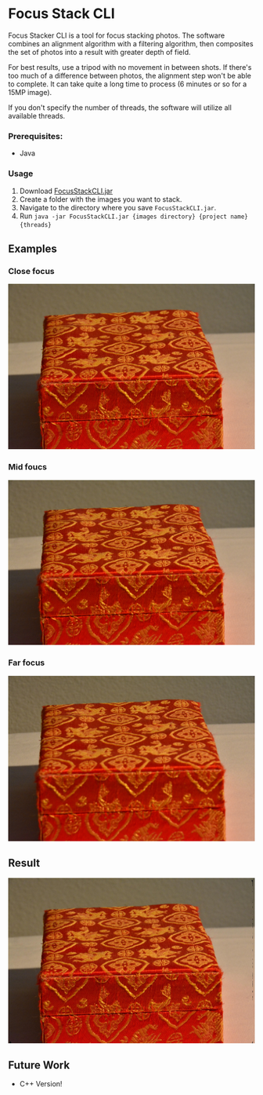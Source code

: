 ﻿# Focus Stack CLI

Focus Stacker CLI is a tool for focus stacking photos. The software combines an alignment algorithm with a filtering algorithm, then composites the set of photos into a result with greater depth of field.

For best results, use a tripod with no movement in between shots. If there's too much of a difference between photos, the alignment step won't be able to complete. It can take quite a long time to process (6 minutes or so for a 15MP image).

If you don't specify the number of threads, the software will utilize all available threads.

### Prerequisites:

 - Java

### Usage

 1. Download [FocusStackCLI.jar](https://github.com/stephenswetonic/FocusStackCLI/releases/download/v1.0/FocusStackCLI.jar)
 2. Create a folder with the images you want to stack.
 3. Navigate to the directory where you save `FocusStackCLI.jar`.
 4. Run `java -jar FocusStackCLI.jar {images directory} {project name} {threads}`

## Examples

### Close focus
![Image 1](/examples/DSC_2426.JPG)
### Mid foucs
![Image 2](/examples/DSC_2427.JPG)
### Far focus
![Image 3](/examples/DSC_2428.JPG)

## Result
![Result](/examples/result.jpg)

## Future Work
 - C++ Version!









